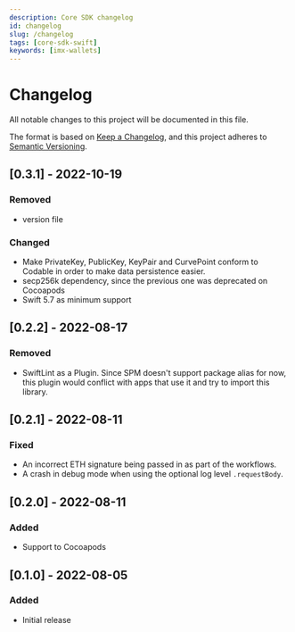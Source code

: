 ```yaml
---
description: Core SDK changelog
id: changelog
slug: /changelog
tags: [core-sdk-swift]
keywords: [imx-wallets]
---
```


# Changelog

All notable changes to this project will be documented in this file.

The format is based on [Keep a Changelog](https://keepachangelog.com/en/1.0.0/),
and this project adheres to [Semantic Versioning](https://semver.org/spec/v2.0.0.html).

## [0.3.1] - 2022-10-19

### Removed

- version file

### Changed

- Make PrivateKey, PublicKey, KeyPair and CurvePoint conform to Codable in order to make data persistence easier.
- secp256k dependency, since the previous one was deprecated on Cocoapods
- Swift 5.7 as minimum support

## [0.2.2] - 2022-08-17

### Removed

- SwiftLint as a Plugin. Since SPM doesn't support package alias for now, this plugin would conflict with apps that use it and try to import this library.

## [0.2.1] - 2022-08-11

### Fixed

- An incorrect ETH signature being passed in as part of the workflows.
- A crash in debug mode when using the optional log level `.requestBody`.

## [0.2.0] - 2022-08-11

### Added

- Support to Cocoapods

## [0.1.0] - 2022-08-05

### Added

- Initial release
